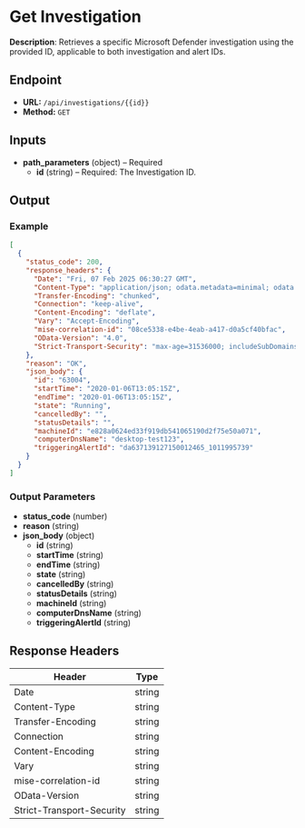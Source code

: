 # Get Investigation

**Description**: Retrieves a specific Microsoft Defender investigation using the provided ID, applicable to both investigation and alert IDs.

## Endpoint

- **URL:** `/api/investigations/{{id}}`
- **Method:** `GET`
## Inputs

- **path_parameters** (object) – Required
  - **id** (string) – Required: The Investigation ID.
## Output

### Example

```json
[
  {
    "status_code": 200,
    "response_headers": {
      "Date": "Fri, 07 Feb 2025 06:30:27 GMT",
      "Content-Type": "application/json; odata.metadata=minimal; odata.streaming=true; charset=utf-8",
      "Transfer-Encoding": "chunked",
      "Connection": "keep-alive",
      "Content-Encoding": "deflate",
      "Vary": "Accept-Encoding",
      "mise-correlation-id": "08ce5338-e4be-4eab-a417-d0a5cf40bfac",
      "OData-Version": "4.0",
      "Strict-Transport-Security": "max-age=31536000; includeSubDomains"
    },
    "reason": "OK",
    "json_body": {
      "id": "63004",
      "startTime": "2020-01-06T13:05:15Z",
      "endTime": "2020-01-06T13:05:15Z",
      "state": "Running",
      "cancelledBy": "",
      "statusDetails": "",
      "machineId": "e828a0624ed33f919db541065190d2f75e50a071",
      "computerDnsName": "desktop-test123",
      "triggeringAlertId": "da637139127150012465_1011995739"
    }
  }
]
```
### Output Parameters

- **status_code** (number)
- **reason** (string)
- **json_body** (object)
  - **id** (string)
  - **startTime** (string)
  - **endTime** (string)
  - **state** (string)
  - **cancelledBy** (string)
  - **statusDetails** (string)
  - **machineId** (string)
  - **computerDnsName** (string)
  - **triggeringAlertId** (string)
## Response Headers

| Header | Type |
|--------|------|
| Date | string |
| Content-Type | string |
| Transfer-Encoding | string |
| Connection | string |
| Content-Encoding | string |
| Vary | string |
| mise-correlation-id | string |
| OData-Version | string |
| Strict-Transport-Security | string |